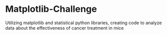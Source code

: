 # Matplotlib-Challenge
Utilizing matplotlib and statistical python libraries, creating code to analyze data about the effectiveness of cancer treatment in mice 
